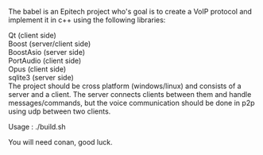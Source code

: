 The babel is an Epitech project who's goal is to create a VoIP protocol and implement it in c++ using the following libraries:  
  
Qt (client side)  
Boost (server/client side)  
BoostAsio (server side)  
PortAudio (client side)  
Opus (client side)  
sqlite3 (server side)  
The project should be cross platform (windows/linux) and consists of a server and a client. The server connects clients between them and handle messages/commands,   but the voice communication should be done in p2p using udp between two clients.  
  
Usage : ./build.sh  
  
You will need conan, good luck.  
